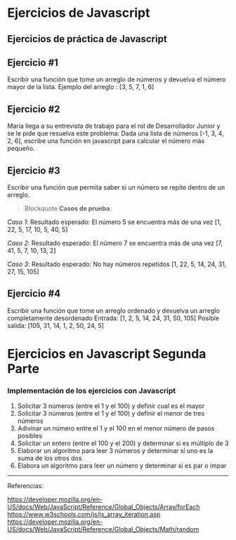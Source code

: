 # Ejercicios de Javascript
## Ejercicios de práctica de Javascript


## Ejercicio #1
Escribir una función que tome un arreglo de números y devuelva el número mayor de la lista. 
Ejemplo del arreglo : [3, 5, 7, 1, 6]

## Ejercicio #2
María llega a su entrevista de trabajo para el rol de Desarrollador Junior y se le pide que resuelva este problema:
Dada una lista de números [-1, 3, 4, 2, 6], escribe una función en javascript para calcular el número más pequeño.

## Ejercicio #3
Escribir una función que permita saber si un número se repite dentro de un arreglo.

> Blockquote
**Casos de prueba**:

_Caso 1_: Resultado esperado: El número 5 se encuentra más de una vez
[1, 22, 5, 17, 10, 5, 40, 5]

_Caso 2_: Resultado esperado: El número 7 se encuentra más de una vez
[7, 41, 5, 7, 10, 13, 2]

_Caso 3_: Resultado esperado: No hay números repetidos
[1, 22, 5, 14, 24, 31, 27, 15, 105]

## Ejercicio #4
Escribir una función que tome un arreglo ordenado y devuelva un arreglo completamente desordenado
Entrada: [1, 2, 5, 14, 24, 31, 50, 105]
Posible salida: [105, 31, 14, 1, 2, 50, 24, 5]



# Ejercicios en Javascript Segunda Parte
### Implementación de los ejercicios con Javascript

1. Solicitar 3 números (entre el 1 y el 100)  y definir cual es el mayor
2. Solicitar 3 números (entre el 1 y el 100)  y definir el menor de tres números
3. Adivinar un número entre el 1 y el 100 en el menor número de pasos posibles
4. Solicitar un entero (entre el 100 y el 200) y determinar si es múltiplo de 3
5. Elaborar un algoritmo para leer 3 números y determinar sí uno es la suma de los otros dos
6. Elabora un algoritmo para leer un número y determinar si es par o impar

---


Referencias:

https://developer.mozilla.org/en-US/docs/Web/JavaScript/Reference/Global_Objects/Array/forEach
https://www.w3schools.com/js/js_array_iteration.asp
https://developer.mozilla.org/en-US/docs/Web/JavaScript/Reference/Global_Objects/Math/random
